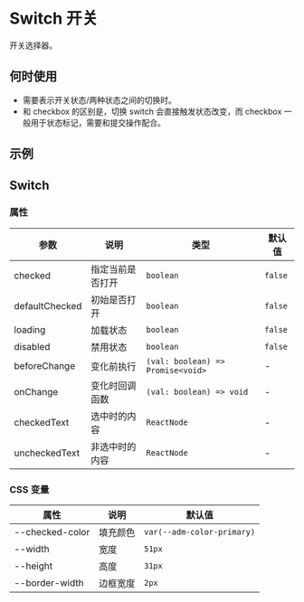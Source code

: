 # Switch 开关

开关选择器。

## 何时使用

- 需要表示开关状态/两种状态之间的切换时。
- 和 checkbox 的区别是，切换 switch 会直接触发状态改变，而 checkbox 一般用于状态标记，需要和提交操作配合。

## 示例

<code src="./demos/demo1.tsx"></code>

<code src="./demos/demo2.tsx"></code>

## Switch

### 属性

| 参数           | 说明             | 类型                              | 默认值  |
| -------------- | ---------------- | --------------------------------- | ------- |
| checked        | 指定当前是否打开 | `boolean`                         | `false` |
| defaultChecked | 初始是否打开     | `boolean`                         | `false` |
| loading        | 加载状态         | `boolean`                         | `false` |
| disabled       | 禁用状态         | `boolean`                         | `false` |
| beforeChange   | 变化前执行       | `(val: boolean) => Promise<void>` | -       |
| onChange       | 变化时回调函数   | `(val: boolean) => void`          | -       |
| checkedText    | 选中时的内容     | `ReactNode`                       | -       |
| uncheckedText  | 非选中时的内容   | `ReactNode`                       | -       |

### CSS 变量

| 属性            | 说明     | 默认值                     |
| --------------- | -------- | -------------------------- |
| --checked-color | 填充颜色 | `var(--adm-color-primary)` |
| --width         | 宽度     | `51px`                     |
| --height        | 高度     | `31px`                     |
| --border-width  | 边框宽度 | `2px`                      |
